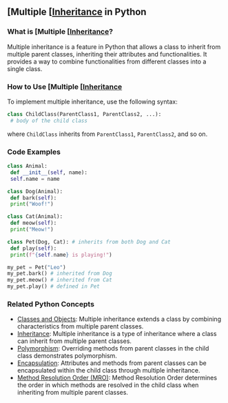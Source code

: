 ## [Multiple [[Inheritance](./../multiple-[[inheritance/) in Python

### What is [Multiple [[Inheritance](./../multiple-[[inheritance/)?
Multiple inheritance is a feature in Python that allows a class to inherit from multiple parent classes, inheriting their attributes and functionalities. It provides a way to combine functionalities from different classes into a single class.

### How to Use [Multiple [[Inheritance](./../multiple-[[inheritance/)
To implement multiple inheritance, use the following syntax:

```python
class ChildClass(ParentClass1, ParentClass2, ...):
 # body of the child class
```

where `ChildClass` inherits from `ParentClass1`, `ParentClass2`, and so on.

### Code Examples
```python
class Animal:
 def __init__(self, name):
 self.name = name

class Dog(Animal):
 def bark(self):
 print("Woof!")

class Cat(Animal):
 def meow(self):
 print("Meow!")

class Pet(Dog, Cat): # inherits from both Dog and Cat
 def play(self):
 print(f"{self.name} is playing!")

my_pet = Pet("Leo")
my_pet.bark() # inherited from Dog
my_pet.meow() # inherited from Cat
my_pet.play() # defined in Pet
```

### Related Python Concepts

- [Classes and Objects](./../classes-and-objects/): Multiple inheritance extends a class by combining characteristics from multiple parent classes.
- [Inheritance](./../inheritance/): Multiple inheritance is a type of inheritance where a class can inherit from multiple parent classes.
- [Polymorphism](./../polymorphism/): Overriding methods from parent classes in the child class demonstrates polymorphism.
- [Encapsulation](./../encapsulation/): Attributes and methods from parent classes can be encapsulated within the child class through multiple inheritance.
- [Method Resolution Order (MRO)](./../method-resolution-order-(mro)/): Method Resolution Order determines the order in which methods are resolved in the child class when inheriting from multiple parent classes.